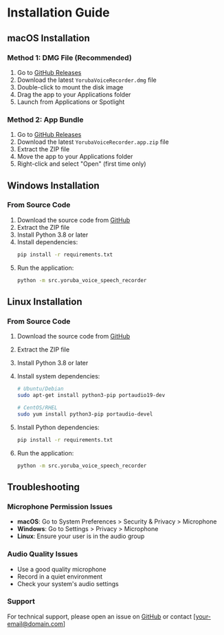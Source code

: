 # Installation Guide

## macOS Installation

### Method 1: DMG File (Recommended)
1. Go to [GitHub Releases](https://github.com/yourusername/yoruba-voice-speech-recorder/releases)
2. Download the latest `YorubaVoiceRecorder.dmg` file
3. Double-click to mount the disk image
4. Drag the app to your Applications folder
5. Launch from Applications or Spotlight

### Method 2: App Bundle
1. Go to [GitHub Releases](https://github.com/yourusername/yoruba-voice-speech-recorder/releases)
2. Download the latest `YorubaVoiceRecorder.app.zip` file
3. Extract the ZIP file
4. Move the app to your Applications folder
5. Right-click and select "Open" (first time only)

## Windows Installation

### From Source Code
1. Download the source code from [GitHub](https://github.com/yourusername/yoruba-voice-speech-recorder/archive/refs/heads/main.zip)
2. Extract the ZIP file
3. Install Python 3.8 or later
4. Install dependencies:
   ```cmd
   pip install -r requirements.txt
   ```
5. Run the application:
   ```cmd
   python -m src.yoruba_voice_speech_recorder
   ```

## Linux Installation

### From Source Code
1. Download the source code from [GitHub](https://github.com/yourusername/yoruba-voice-speech-recorder/archive/refs/heads/main.zip)
2. Extract the ZIP file
3. Install Python 3.8 or later
4. Install system dependencies:
   ```bash
   # Ubuntu/Debian
   sudo apt-get install python3-pip portaudio19-dev
   
   # CentOS/RHEL
   sudo yum install python3-pip portaudio-devel
   ```

4. Install Python dependencies:
   ```bash
   pip install -r requirements.txt
   ```

5. Run the application:
   ```bash
   python -m src.yoruba_voice_speech_recorder
   ```

## Troubleshooting

### Microphone Permission Issues
- **macOS**: Go to System Preferences > Security & Privacy > Microphone
- **Windows**: Go to Settings > Privacy > Microphone
- **Linux**: Ensure your user is in the audio group

### Audio Quality Issues
- Use a good quality microphone
- Record in a quiet environment
- Check your system's audio settings

### Support
For technical support, please open an issue on [GitHub](https://github.com/yourusername/yoruba-voice-speech-recorder/issues) or contact [your-email@domain.com]
